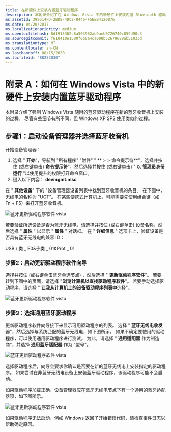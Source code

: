 ```yaml
---
title: 在新硬件上安装内置蓝牙驱动程序
description: 本附录介绍了在 Windows Vista 中的新硬件上安装内置 Bluetooth 驱动程序的过程
ms.assetid: 399514FD-2BD8-4DC2-8446-F5EEB4120876
ms.date: 04/20/2017
ms.localizationpriority: medium
ms.openlocfilehash: 8d1915362c8a503962ab9aeb0726740c859d90c3
ms.sourcegitcommit: f610410e1500f0b0a4ca008b52679688ab51033d
ms.translationtype: MT
ms.contentlocale: zh-CN
ms.lasthandoff: 08/15/2020
ms.locfileid: "88253030"
---
```

# <a name="appendix-a-how-to-install-an-in-box-bluetooth-driver-on-new-hardware-in-windows-vista"></a>附录 A：如何在 Windows Vista 中的新硬件上安装内置蓝牙驱动程序


本附录介绍了强制 Windows Vista 随附的蓝牙驱动程序在新的蓝牙收音机上安装的过程。 尽管有些细节有所不同，但 Windows XP SP2 使用类似的过程。

## <a name="span-idstep_1__start_device_manager_and_select_the_bluetooth_radiospanspan-idstep_1__start_device_manager_and_select_the_bluetooth_radiospanspan-idstep_1__start_device_manager_and_select_the_bluetooth_radiospanstep-1-start-device-manager-and-select-the-bluetooth-radio"></a><span id="Step_1__Start_Device_Manager_and_Select_the_Bluetooth_Radio"></span><span id="step_1__start_device_manager_and_select_the_bluetooth_radio"></span><span id="STEP_1__START_DEVICE_MANAGER_AND_SELECT_THE_BLUETOOTH_RADIO"></span>步骤1：启动设备管理器并选择蓝牙收音机


开始设备管理器：

1.  选择 " **开始**"，导航到 "所有程序" "附件" " ** &gt; &gt; 命令提示符**"，选择并按住 (或右键单击) **命令提示符**"，然后选择并按住 (或右键单击) " 以 **管理员身份运行** "以使用提升的权限打开命令窗口。
2.  键入以下内容： **devmgmt.msc**

在 " **其他设备**" 下的 "设备管理器设备列表中找到蓝牙收音机的条目。 在下图中，无线电的名称为 "UGT"。 在某些便携式计算机上，可能需要先使用组合键（如 Fn + F5）来打开蓝牙收音机。

![蓝牙更新驱动程序软件 vista](images/bthnewhwstep1.jpg)

若要验证所选设备是否为蓝牙无线电，请选择并按住 (或右键单击) 设备名称，然后选择 " **属性** " 以显示 " **属性** " 对话框。 在 " **详细信息** " 选项卡上，验证设备是否具有蓝牙无线电的兼容 ID：

USB \\ 类 \_ E0&子类 \_ 01&Prot \_ 01
### <a name="span-idstep_2__start_the_update_driver_software_wizardspanspan-idstep_2__start_the_update_driver_software_wizardspanspan-idstep_2__start_the_update_driver_software_wizardspanstep-2-start-the-update-driver-software-wizard"></a><span id="Step_2__Start_the_Update_Driver_Software_Wizard"></span><span id="step_2__start_the_update_driver_software_wizard"></span><span id="STEP_2__START_THE_UPDATE_DRIVER_SOFTWARE_WIZARD"></span>步骤2：启动更新驱动程序软件向导

选择并按住 (或右键单击蓝牙单选节点) ，然后选择 " **更新驱动程序软件**"。 若要转到下图中的页面，请选择 **"浏览计算机以查找驱动程序软件**"。 若要手动选择驱动程序，请选择 " **让我从计算机上的设备驱动程序列表中**选择"。

![蓝牙更新驱动程序软件 vista](images/bthnewhwstep2.jpg)

### <a name="span-idstep_3__select_the_generic_bluetooth_driverspanspan-idstep_3__select_the_generic_bluetooth_driverspanspan-idstep_3__select_the_generic_bluetooth_driverspanstep-3-select-the-generic-bluetooth-driver"></a><span id="Step_3__Select_the_Generic_Bluetooth_Driver"></span><span id="step_3__select_the_generic_bluetooth_driver"></span><span id="STEP_3__SELECT_THE_GENERIC_BLUETOOTH_DRIVER"></span>步骤3：选择通用蓝牙驱动程序

更新驱动程序软件向导接下来显示可用驱动程序的列表。 选择 " **蓝牙无线电收发** 器"，然后选择与系统匹配的蓝牙无线电，如下图所示。 如果不确定要使用的驱动程序，可以使用通用驱动程序进行测试。 为此，请选择 " **通用适配器** 作为制造商"，并选择 **通用蓝牙适配器** 作为 "型号"。

![蓝牙更新驱动程序软件 vista](images/bthnewhwstep3.jpg)

选择驱动程序后，向导会要求你确认是否要在新的蓝牙无线电上安装指定的驱动程序。 如果尝试在非蓝牙无线电设备上安装蓝牙驱动程序，该驱动程序可能不会启动。

如果驱动程序加载正确，设备管理器应在蓝牙无线电节点下有一个通用的蓝牙适配器项，如下图所示。

![蓝牙更新驱动程序软件 vista](images/bthnewhwstep4.jpg)

如果驱动程序无法启动，例如 Windows 返回了开始错误代码，请检查事件日志以帮助确定原因。

 

 





